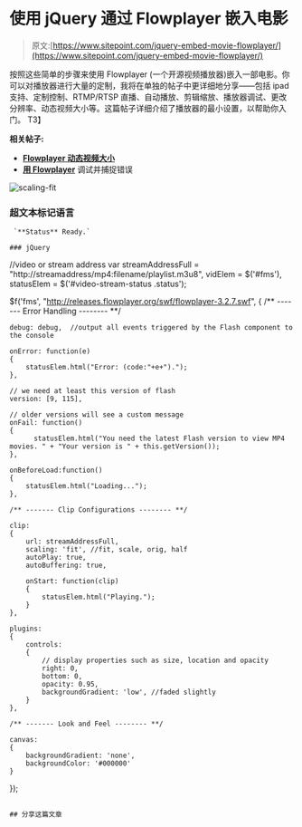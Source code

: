 # 使用 jQuery 通过 Flowplayer 嵌入电影

> 原文:[https://www.sitepoint.com/jquery-embed-movie-flowplayer/](https://www.sitepoint.com/jquery-embed-movie-flowplayer/)

按照这些简单的步骤来使用 Flowplayer (一个开源视频播放器)嵌入一部电影。你可以对播放器进行大量的定制，我将在单独的帖子中更详细地分享——包括 ipad 支持、定制控制、RTMP/RTSP 直播、自动播放、剪辑缩放、播放器调试、更改分辨率、动态视频大小等。这篇帖子详细介绍了播放器的最小设置，以帮助你入门。
T3】

**相关帖子:**

*   [**Flowplayer 动态视频大小**](http://www.jquery4u.com/flowplayer/flowplayer-dynamic-video-size/)
*   [**用 Flowplayer**](http://www.jquery4u.com/flowplayer/debugging-catching-errors-flowplayer-video/) 调试并捕捉错误

![scaling-fit](../Images/adf743e3f774b7356fb1e3bd84abdde6.png "scaling-fit")

### 超文本标记语言

```
 `**Status** Ready.`

### jQuery

```
//video or stream address
var streamAddressFull = "http://streamaddress/mp4:filename/playlist.m3u8",
    vidElem = $('#fms'),
    statusElem = $('#video-stream-status .status');

$f('fms', "http://releases.flowplayer.org/swf/flowplayer-3.2.7.swf",
{
    /** ------- Error Handling -------- **/

    debug: debug,  //output all events triggered by the Flash component to the console

    onError: function(e)
    {
        statusElem.html("Error: (code:"+e+").");
    },

    // we need at least this version of flash
    version: [9, 115],

    // older versions will see a custom message
    onFail: function()
    {
          statusElem.html("You need the latest Flash version to view MP4 movies. " + "Your version is " + this.getVersion());
    },

    onBeforeLoad:function()
    {
        statusElem.html("Loading...");
    },

    /** ------- Clip Configurations -------- **/

    clip:
    {
        url: streamAddressFull,
        scaling: 'fit', //fit, scale, orig, half
        autoPlay: true,
        autoBuffering: true,

        onStart: function(clip)
        {
            statusElem.html("Playing.");
        }
    },

    plugins:
    {
        controls:
        {
            // display properties such as size, location and opacity
            right: 0,
            bottom: 0,
            opacity: 0.95,
            backgroundGradient: 'low', //faded slightly
        }
    },

    /** ------- Look and Feel -------- **/

    canvas:
    {
        backgroundGradient: 'none',
        backgroundColor: '#000000'
    }

});
```

## 分享这篇文章

```